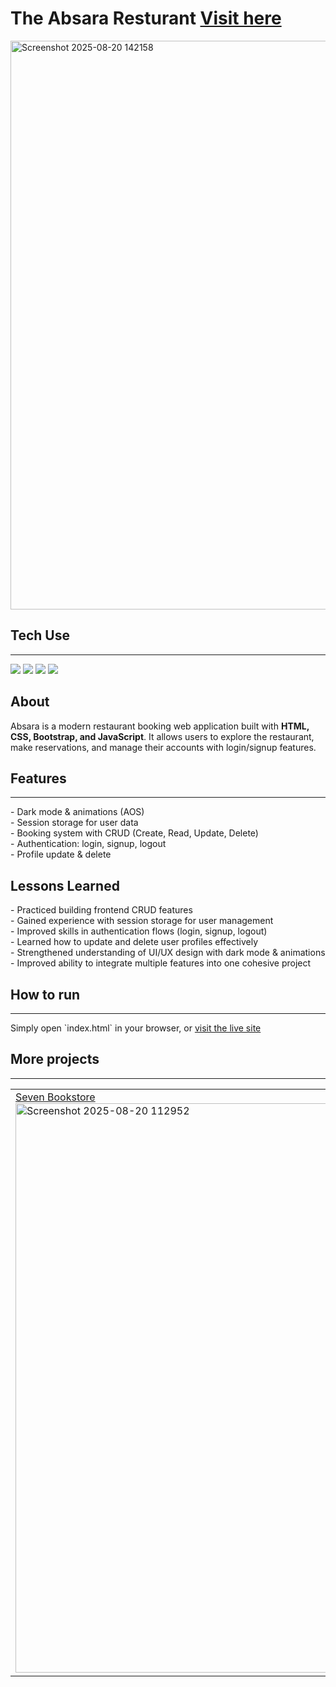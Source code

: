 <h1>The Absara Resturant <a href="https://absara.netlify.app/">Visit here</a></h1>
<img width="1899" height="910" alt="Screenshot 2025-08-20 142158" src="https://github.com/user-attachments/assets/16dd0935-231d-4695-82d0-e6ab4e9fad86" width = "100%"/>
<h2>Tech Use</h2>
<hr>
<p>
  <img src="https://camo.githubusercontent.com/b162fda800f99b597682cc02c227775166637ab7793af44821d09ef448ce366a/68747470733a2f2f696d672e736869656c64732e696f2f7374617469632f76313f6c6162656c3d7c266d6573736167653d48544d4c3526636f6c6f723d323335353566267374796c653d706c6173746963266c6f676f3d68746d6c35"/>
  <img src="https://camo.githubusercontent.com/bfd7e1e245a50520464a56653b1978a9a4d07a95a5edb3aec3f995226318cd7e/68747470733a2f2f696d672e736869656c64732e696f2f7374617469632f76313f6c6162656c3d7c266d6573736167653d4353533326636f6c6f723d323835663635267374796c653d706c6173746963266c6f676f3d63737333"/>
  <img src="https://camo.githubusercontent.com/9d9f88100930635e37c0a7af93800bd7103edb5c5eb50eef366487d7442465cf/68747470733a2f2f696d672e736869656c64732e696f2f7374617469632f76313f6c6162656c3d7c266d6573736167653d424f4f54535452415026636f6c6f723d333136633565267374796c653d706c6173746963266c6f676f3d626f6f747374726170"/>
  <img src="https://camo.githubusercontent.com/fd3beee4fe66b5ef0350c5f64d808c9ff12d1a04dcc4a2e36769aff90bdfc5c2/68747470733a2f2f696d672e736869656c64732e696f2f7374617469632f76313f6c6162656c3d7c266d6573736167653d4a41564153435249505426636f6c6f723d336337663564267374796c653d706c6173746963266c6f676f3d6a617661736372697074"/>
</p>
<h2>About</h2>
<p>Absara is a modern restaurant booking web application built with <b>HTML, CSS, Bootstrap, and JavaScript</b>.  
It allows users to explore the restaurant, make reservations, and manage their accounts with login/signup features.<p>
<h2>Features</h2>
<hr>
- Dark mode & animations (AOS)
<br>
- Session storage for user data
<br>
- Booking system with CRUD (Create, Read, Update, Delete)
<br>
- Authentication: login, signup, logout
<br>
- Profile update & delete
<h2>Lessons Learned</h2>
- Practiced building frontend CRUD features
<br>
- Gained experience with session storage for user management
<br>
- Improved skills in authentication flows (login, signup, logout)
<br>
- Learned how to update and delete user profiles effectively
<br>
- Strengthened understanding of UI/UX design with dark mode & animations
<br>
- Improved ability to integrate multiple features into one cohesive project
<h2>How to run</h2>
<hr>
<p>Simply open `index.html` in your browser, or <a href="https://absara.netlify.app/">visit the live site</a></p>
<h2>More projects</h2>
<hr>
<table>
  <tr>
    <td width="33.33%">
      <a href="https://github.com/starieeee/theCake.git">Seven Bookstore</a>
    <img width="1895" height="911" alt="Screenshot 2025-08-20 112952" src="https://github.com/user-attachments/assets/ff609c03-4c7d-489c-a962-3ed0cd7976b6" width="100%"/>
    </td>
    <td width="33.33%">
      <a href="https://github.com/starieeee/theCake.git">The Cake</a>
      <img width="1900" height="911" alt="Screenshot 2025-08-20 140537" src="https://github.com/user-attachments/assets/cab4ddbf-cbe8-4e69-92c1-b5f09fd38f32" width="100%"/>
    </td>
    <td width="33.33%">
      <a href="https://absara.netlify.app/">Admin dashboard</a>
      <img width="1900" height="912" alt="Screenshot 2025-08-20 143453" src="https://github.com/user-attachments/assets/ea497f65-17c4-4478-897b-e3fe566471fb" width="100%"/>
    </td>
  </tr>
</table>
